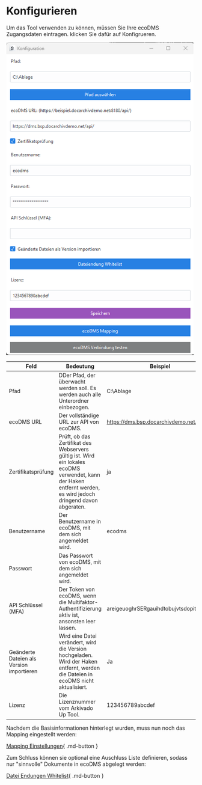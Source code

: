 # Konfigurieren


Um das Tool verwenden zu können, müssen Sie Ihre ecoDMS Zugangsdaten eintragen. 
klicken Sie dafür auf Konfigrueren. 

![Konfig](<../3. Konfiguration/img/Konfig.png>)



| Feld                                      | Bedeutung                                                                                                                                                | Beispiel                                |
| ----------------------------------------- | --------------------------------------------------------------------------------------------------------------------------------------------------------- | --------------------------------------- |
| Pfad                                      | DDer Pfad, der überwacht werden soll. Es werden auch alle Unterordner einbezogen.                                                                      | C:\Ablage                               |
| ecoDMS URL                            | Der vollständige URL zur API von ecoDMS.                                                                                                         | https://dms.bsp.docarchivdemo.net/api/  |
| Zertifikatsprüfung                        | Prüft, ob das Zertifikat des Webservers gültig ist. Wird ein lokales ecoDMS verwendet, kann der Haken entfernt werden, es wird jedoch dringend davon abgeraten. | ja                                      |
| Benutzername                              | Der Benutzername in ecoDMS, mit dem sich angemeldet wird.                                                                                             | ecodms                                  |
| Passwort                                  | Das Passwort von ecoDMS, mit dem sich angemeldet wird.                                                                                          |
| API Schlüssel (MFA)                       | Der Token von ecoDMS, wenn die Multifaktor-Authentifizierung aktiv ist, ansonsten leer lassen.                                               | areigeuoghrSERgauihdtobujvtsdopitbastd= |
|Geänderte Dateien als Version importieren | Wird eine Datei verändert, wird die Version hochgeladen. Wird der Haken entfernt, werden die Dateien in ecoDMS nicht aktualisiert.                           | Ja                                      |
| Lizenz                                    | Die Lizenznummer vom Arkivado Up Tool.                                                                                                                   | 123456789abcdef                         |


Nachdem die Basisinformationen hinterlegt wurden, muss nun noch das Mapping eingestellt werden:

[Mapping Einstellungen](005config_mapping.md){ .md-button }


Zum Schluss können sie optional eine Auschluss Liste definieren, sodass nur "sinnvolle" Dokumente in ecoDMS abgelegt werden:

[Datei Endungen Whitelist](006config_whitelist.md){ .md-button }
